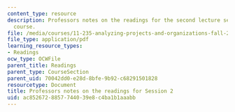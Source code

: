 ```yaml
---
content_type: resource
description: Professors notes on the readings for the second lecture session of the
  course.
file: /media/courses/11-235-analyzing-projects-and-organizations-fall-2009/ac8526728857744039e8c4ba1b1aaabb_MIT11_235F09_Session2notes.pdf
file_type: application/pdf
learning_resource_types:
- Readings
ocw_type: OCWFile
parent_title: Readings
parent_type: CourseSection
parent_uid: 70042dd0-e28d-8bfe-9b92-c68291501828
resourcetype: Document
title: Professors notes on the readings for Session 2
uid: ac852672-8857-7440-39e8-c4ba1b1aaabb
---
```

